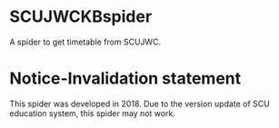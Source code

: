 # SCUJWCKBspider
A spider to get timetable from SCUJWC.

# Notice-Invalidation statement
This spider was developed in 2018.
Due to the version update of SCU education system, this spider may not work.
